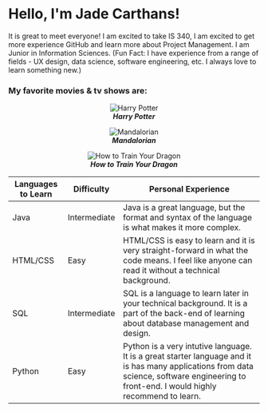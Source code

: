 # Hello, I'm Jade Carthans!
It is great to meet everyone! I am excited to take IS 340, I am excited to get more experience GitHub and learn more about Project Management. 
I am Junior in Information Sciences. (Fun Fact: I have experience from a range of fields - UX design, data science, software engineering, etc. I always love to learn something new.)

### My favorite movies & tv shows are:
<p align = "center">
  <img src = "https://media.giphy.com/media/qLHzYjlA2FW8g/giphy.gif" alt = "Harry Potter"><br> 
  <em><strong>Harry Potter</strong></em>
</p>
<p align = "center">
  <img src = "https://media0.giphy.com/media/AcfTF7tyikWyroP0x7/giphy.gif?cid=6c09b952w6gcaj0pid7jofuso9066mtgt0rkvrs9nlhxhk4s&ep=v1_gifs_search&rid=giphy.gif&ct=g" alt = "Mandalorian"><br> 
  <em><strong>Mandalorian</strong></em>
</p>
<p align = "center">
  <img src = "https://i2.wp.com/33.media.tumblr.com/56eb4374f6c5481b7e8c3d74b8398c30/tumblr_nlzrqecPW31s6pp33o1_500.gif?w=780" alt = "How to Train Your Dragon"><br> 
  <em><strong>How to Train Your Dragon</strong></em>
</p>

| **Languages to Learn**  | **Difficulty** | **Personal Experience** |
| --------- | ----- | ------------ |
| Java   | Intermediate  | Java is a great language, but the format and syntax of the language is what makes it more complex.  |
| HTML/CSS      | Easy  | HTML/CSS is easy to learn and it is very straight-forward in what the code means. I feel like anyone can read it without a technical background.   |
| SQL | Intermediate  | SQL is a language to learn later in your technical background. It is a part of the back-end of learning about database management and design.
| Python | Easy  | Python is a very intutive language. It is a great starter language and it is has many applications from data science, software engineering to front-end. I would highly recommend to learn. 

